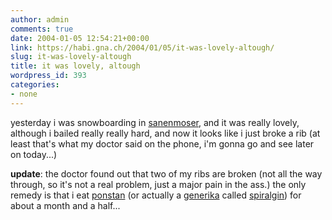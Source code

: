 ```yaml
---
author: admin
comments: true
date: 2004-01-05 12:54:21+00:00
link: https://habi.gna.ch/2004/01/05/it-was-lovely-altough/
slug: it-was-lovely-altough
title: it was lovely, altough
wordpress_id: 393
categories:
- none
---
```


yesterday i was snowboarding in [sanenmoser](http://www.skigstaad.ch), and it was really lovely, although i bailed really really hard, and now it looks like i just broke a rib (at least that's what my doctor said on the phone, i'm gonna go and see later on today...)


**update**: the doctor found out that two of my ribs are broken (not all the way through, so it's not a real problem, just a major pain in the ass.)
the only remedy is that i eat [ponstan](http://www.pfizer.ch/internet/de/home/products/rheumatology/non_steroidale_anti_inflammatory/ponstan_mefenacid.html) (or actually a [generika](https://google.com/search?q=generika&ie=UTF-8&oe=UTF-8) called [spiralgin](http://www.kompendium.ch/app/Info_pi_d.cfm?Search=05517)) for about a month and a half...
